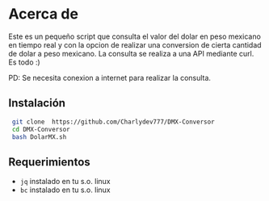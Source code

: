 # Acerca de
Este es un pequeño script que consulta el valor del dolar 
en peso mexicano en tiempo real y con la opcion de realizar 
una conversion de cierta cantidad de dolar a peso mexicano.
La consulta se realiza a una API mediante curl.
Es todo :)

PD: Se necesita conexion a internet para realizar la consulta.

## Instalación
```bash
 git clone  https://github.com/Charlydev777/DMX-Conversor
 cd DMX-Conversor
 bash DolarMX.sh
```
## Requerimientos
- `jq` instalado en tu s.o. linux
- `bc` instalado en tu s.o. linux
